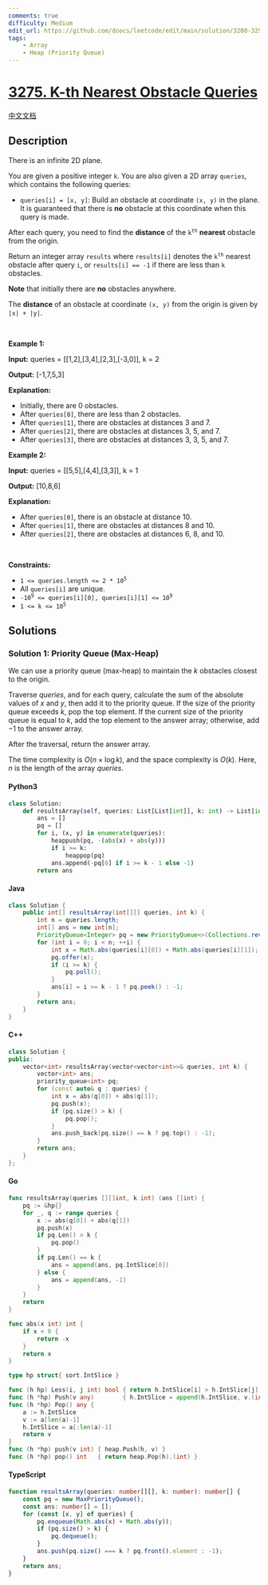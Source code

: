 ```yaml
---
comments: true
difficulty: Medium
edit_url: https://github.com/doocs/leetcode/edit/main/solution/3200-3299/3275.K-th%20Nearest%20Obstacle%20Queries/README_EN.md
tags:
    - Array
    - Heap (Priority Queue)
---
```


<!-- problem:start -->

# [3275. K-th Nearest Obstacle Queries](https://leetcode.com/problems/k-th-nearest-obstacle-queries)

[中文文档](/solution/3200-3299/3275.K-th%20Nearest%20Obstacle%20Queries/README.md)

## Description

<!-- description:start -->

<p>There is an infinite 2D plane.</p>

<p>You are given a positive integer <code>k</code>. You are also given a 2D array <code>queries</code>, which contains the following queries:</p>

<ul>
	<li><code>queries[i] = [x, y]</code>: Build an obstacle at coordinate <code>(x, y)</code> in the plane. It is guaranteed that there is <strong>no</strong> obstacle at this coordinate when this query is made.</li>
</ul>

<p>After each query, you need to find the <strong>distance</strong> of the <code>k<sup>th</sup></code> <strong>nearest</strong> obstacle from the origin.</p>

<p>Return an integer array <code>results</code> where <code>results[i]</code> denotes the <code>k<sup>th</sup></code> nearest obstacle after query <code>i</code>, or <code>results[i] == -1</code> if there are less than <code>k</code> obstacles.</p>

<p><strong>Note</strong> that initially there are <strong>no</strong> obstacles anywhere.</p>

<p>The <strong>distance</strong> of an obstacle at coordinate <code>(x, y)</code> from the origin is given by <code>|x| + |y|</code>.</p>

<p>&nbsp;</p>
<p><strong class="example">Example 1:</strong></p>

<div class="example-block">
<p><strong>Input:</strong> <span class="example-io">queries = [[1,2],[3,4],[2,3],[-3,0]], k = 2</span></p>

<p><strong>Output:</strong> <span class="example-io">[-1,7,5,3]</span></p>

<p><strong>Explanation:</strong></p>

<ul>
	<li>Initially, there are 0 obstacles.</li>
	<li>After <code>queries[0]</code>, there are less than 2 obstacles.</li>
	<li>After <code>queries[1]</code>, there are obstacles at distances 3 and 7.</li>
	<li>After <code>queries[2]</code>, there are obstacles at distances 3, 5, and 7.</li>
	<li>After <code>queries[3]</code>, there are obstacles at distances 3, 3, 5, and 7.</li>
</ul>
</div>

<p><strong class="example">Example 2:</strong></p>

<div class="example-block">
<p><strong>Input:</strong> <span class="example-io">queries = [[5,5],[4,4],[3,3]], k = 1</span></p>

<p><strong>Output:</strong> <span class="example-io">[10,8,6]</span></p>

<p><strong>Explanation:</strong></p>

<ul>
	<li>After <code>queries[0]</code>, there is an obstacle at distance 10.</li>
	<li>After <code>queries[1]</code>, there are obstacles at distances 8 and 10.</li>
	<li>After <code>queries[2]</code>, there are obstacles at distances 6, 8, and 10.</li>
</ul>
</div>

<p>&nbsp;</p>
<p><strong>Constraints:</strong></p>

<ul>
	<li><code>1 &lt;= queries.length &lt;= 2 * 10<sup>5</sup></code></li>
	<li>All <code>queries[i]</code> are unique.</li>
	<li><code>-10<sup>9</sup> &lt;= queries[i][0], queries[i][1] &lt;= 10<sup>9</sup></code></li>
	<li><code>1 &lt;= k &lt;= 10<sup>5</sup></code></li>
</ul>

<!-- description:end -->

## Solutions

<!-- solution:start -->

### Solution 1: Priority Queue (Max-Heap)

We can use a priority queue (max-heap) to maintain the $k$ obstacles closest to the origin.

Traverse $\textit{queries}$, and for each query, calculate the sum of the absolute values of $x$ and $y$, then add it to the priority queue. If the size of the priority queue exceeds $k$, pop the top element. If the current size of the priority queue is equal to $k$, add the top element to the answer array; otherwise, add $-1$ to the answer array.

After the traversal, return the answer array.

The time complexity is $O(n \times \log k)$, and the space complexity is $O(k)$. Here, $n$ is the length of the array $\textit{queries}$.

<!-- tabs:start -->

#### Python3

```python
class Solution:
    def resultsArray(self, queries: List[List[int]], k: int) -> List[int]:
        ans = []
        pq = []
        for i, (x, y) in enumerate(queries):
            heappush(pq, -(abs(x) + abs(y)))
            if i >= k:
                heappop(pq)
            ans.append(-pq[0] if i >= k - 1 else -1)
        return ans
```

#### Java

```java
class Solution {
    public int[] resultsArray(int[][] queries, int k) {
        int n = queries.length;
        int[] ans = new int[n];
        PriorityQueue<Integer> pq = new PriorityQueue<>(Collections.reverseOrder());
        for (int i = 0; i < n; ++i) {
            int x = Math.abs(queries[i][0]) + Math.abs(queries[i][1]);
            pq.offer(x);
            if (i >= k) {
                pq.poll();
            }
            ans[i] = i >= k - 1 ? pq.peek() : -1;
        }
        return ans;
    }
}
```

#### C++

```cpp
class Solution {
public:
    vector<int> resultsArray(vector<vector<int>>& queries, int k) {
        vector<int> ans;
        priority_queue<int> pq;
        for (const auto& q : queries) {
            int x = abs(q[0]) + abs(q[1]);
            pq.push(x);
            if (pq.size() > k) {
                pq.pop();
            }
            ans.push_back(pq.size() == k ? pq.top() : -1);
        }
        return ans;
    }
};
```

#### Go

```go
func resultsArray(queries [][]int, k int) (ans []int) {
	pq := &hp{}
	for _, q := range queries {
		x := abs(q[0]) + abs(q[1])
		pq.push(x)
		if pq.Len() > k {
			pq.pop()
		}
		if pq.Len() == k {
			ans = append(ans, pq.IntSlice[0])
		} else {
			ans = append(ans, -1)
		}
	}
	return
}

func abs(x int) int {
	if x < 0 {
		return -x
	}
	return x
}

type hp struct{ sort.IntSlice }

func (h hp) Less(i, j int) bool { return h.IntSlice[i] > h.IntSlice[j] }
func (h *hp) Push(v any)        { h.IntSlice = append(h.IntSlice, v.(int)) }
func (h *hp) Pop() any {
	a := h.IntSlice
	v := a[len(a)-1]
	h.IntSlice = a[:len(a)-1]
	return v
}
func (h *hp) push(v int) { heap.Push(h, v) }
func (h *hp) pop() int   { return heap.Pop(h).(int) }
```

#### TypeScript

```ts
function resultsArray(queries: number[][], k: number): number[] {
    const pq = new MaxPriorityQueue();
    const ans: number[] = [];
    for (const [x, y] of queries) {
        pq.enqueue(Math.abs(x) + Math.abs(y));
        if (pq.size() > k) {
            pq.dequeue();
        }
        ans.push(pq.size() === k ? pq.front().element : -1);
    }
    return ans;
}
```

<!-- tabs:end -->

<!-- solution:end -->

<!-- problem:end -->
